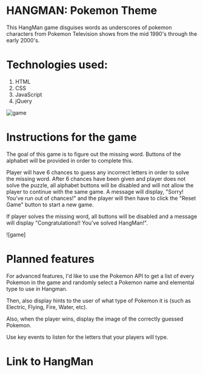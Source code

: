 # HANGMAN: Pokemon Theme

This HangMan game disguises words as underscores of pokemon characters from Pokemon Television shows from the mid 1990's through the early 2000's.

# Technologies used:
1. HTML
2. CSS
3. JavaScript
4. jQuery



![game](https://smokiebacon.github.io/Hangman/)
# Instructions for the game
The goal of this game is to figure out the missing word. Buttons of the alphabet will be provided in order to complete this.

Player will have 6 chances to guess any incorrect letters in order to solve the missing word. After 6 chances have been given and player does not solve the puzzle, all alphabet buttons will be disabled and will not allow the player to continue with the same game. A message will display, "Sorry! You've run out of chances!" and the player will then have to click the "Reset Game" button to start a new game.  

If player solves the missing word, all buttons will be disabled and a message will display "Congratulations!! You've solved HangMan!".

![game]

# Planned features

For advanced features, I'd like to use the Pokemon API to get a list of every Pokemon in the game and randomly select a Pokemon name and elemental type to use in Hangman.

Then, also display hints to the user of what type of Pokemon it is (such as Electric, Flying, Fire, Water, etc).

Also, when the player wins, display the image of the correctly guessed Pokemon.

Use key events to listen for the letters that your players will type.


# Link to HangMan
